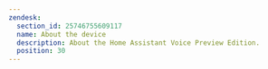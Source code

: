 ```yaml
---
zendesk:
  section_id: 25746755609117
  name: About the device
  description: About the Home Assistant Voice Preview Edition.
  position: 30
---
```

